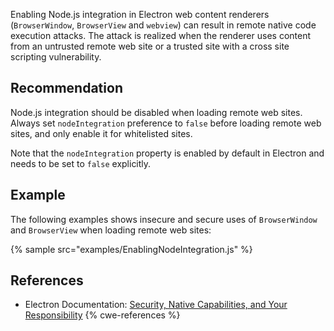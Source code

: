 Enabling Node.js integration in Electron web content renderers (`BrowserWindow`, `BrowserView` and `webview`) can result in remote native code execution attacks. The attack is realized when the renderer uses content from an untrusted remote web site or a trusted site with a cross site scripting vulnerability.


## Recommendation
Node.js integration should be disabled when loading remote web sites. Always set `nodeIntegration` preference to `false` before loading remote web sites, and only enable it for whitelisted sites.

Note that the `nodeIntegration` property is enabled by default in Electron and needs to be set to `false` explicitly.


## Example
The following examples shows insecure and secure uses of `BrowserWindow` and `BrowserView` when loading remote web sites:

{% sample src="examples/EnablingNodeIntegration.js" %}

## References
* Electron Documentation: [Security, Native Capabilities, and Your Responsibility](https://electronjs.org/docs/tutorial/security#2-disable-nodejs-integration-for-remote-content)
{% cwe-references %}
